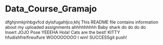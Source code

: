 # Data_Course_Gramajo

dfghjnmkjnhbgvfcd
dytsfugahljco;khj
This README file contains information about my uploaded assignments
ahhhhhhhhh
Baby shark do do do do
Insert JOJO Pose
YEEEHA
Hola!
Cats are the best!
KITTY
hfudishfreifireuifure
WOOOOOOOO
I win!
SUCCESSgit push!
